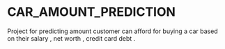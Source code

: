 # CAR_AMOUNT_PREDICTION
Project for predicting amount customer can afford for buying a car based on their salary , net worth , credit card debt .
